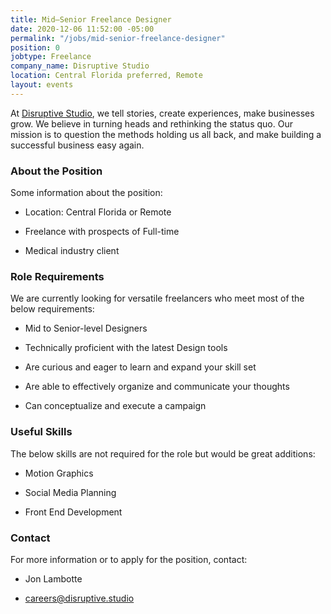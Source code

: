 ```yaml
---
title: Mid–Senior Freelance Designer
date: 2020-12-06 11:52:00 -05:00
permalink: "/jobs/mid-senior-freelance-designer"
position: 0
jobtype: Freelance
company_name: Disruptive Studio
location: Central Florida preferred, Remote
layout: events
---
```


At [Disruptive Studio](http://disruptive.studio/), we tell stories, create experiences, make businesses grow. We believe in turning heads and rethinking the status quo. Our mission is to question the methods holding us all back, and make building a successful business easy again.

### About the Position

Some information about the position:

* Location: Central Florida or Remote

* Freelance with prospects of Full-time

* Medical industry client

### Role Requirements

We are currently looking for versatile freelancers who meet most of the below requirements:

* Mid to Senior-level Designers

* Technically proficient with the latest Design tools

* Are curious and eager to learn and expand your skill set

* Are able to effectively organize and communicate your thoughts

* Can conceptualize and execute a campaign

### Useful Skills

The below skills are not required for the role but would be great additions:

* Motion Graphics 

* Social Media Planning

* Front End Development

### Contact

For more information or to apply for the position, contact:

* Jon Lambotte

* [careers@disruptive.studio](careers@disruptive.studio)